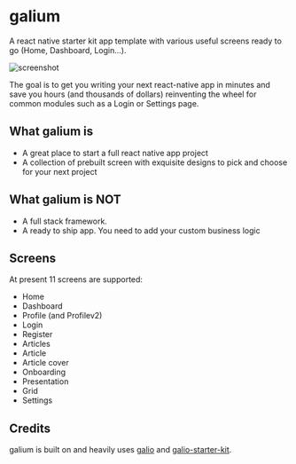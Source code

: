 # galium
A react native starter kit app template with various useful screens ready to go (Home, Dashboard, Login...). 

![screenshot](https://i.imgur.com/83X7nGK.png)

The goal is to get you writing your next react-native app in minutes and save you hours (and thousands of dollars) 
reinventing the wheel for common modules such as a Login or Settings page. 

## What galium is 
* A great place to start a full react native app project
* A collection of prebuilt screen with exquisite designs to pick and choose for your next project

## What galium is NOT
* A full stack framework. 
* A ready to ship app. You need to add your custom business logic

## Screens
At present 11 screens are supported:
* Home 
* Dashboard
* Profile (and Profilev2)
* Login
* Register
* Articles
* Article 
* Article cover
* Onboarding
* Presentation
* Grid
* Settings

## Credits
galium is built on and heavily uses [galio](https://github.com/galio-org/galio) and [galio-starter-kit](https://github.com/galio-org/galio-starter-kit).
